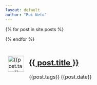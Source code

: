 ```yaml
---
layout: default
author: "Rui Neto"
---
```


<table class="tg"><thead>
  {% for post in site.posts %}
    <tr>
      <td class="tg-73oq">
        <img src="assets/images/{{post.thumbnail}}" alt="{{post.tags}}" width="50" height="50">
      </td>
      <td class="tg-73oq">
        <a href="{{ post.url }}">
          <h2>{{ post.title }}</h2>
        </a>
        <span>{{post.tags}} {{post.date}}</span>
        </td>
    </tr>
      
  {% endfor %}
</thead>
</table>
